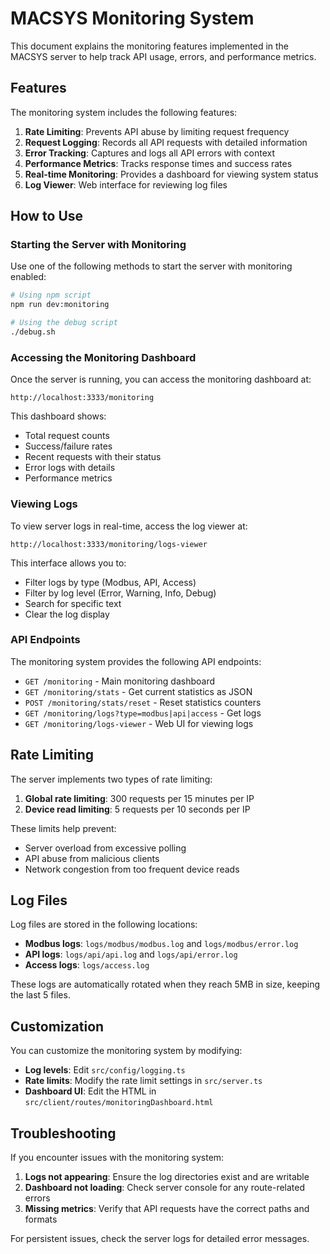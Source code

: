 # MACSYS Monitoring System

This document explains the monitoring features implemented in the MACSYS server to help track API usage, errors, and performance metrics.

## Features

The monitoring system includes the following features:

1. **Rate Limiting**: Prevents API abuse by limiting request frequency
2. **Request Logging**: Records all API requests with detailed information
3. **Error Tracking**: Captures and logs all API errors with context
4. **Performance Metrics**: Tracks response times and success rates
5. **Real-time Monitoring**: Provides a dashboard for viewing system status
6. **Log Viewer**: Web interface for reviewing log files

## How to Use

### Starting the Server with Monitoring

Use one of the following methods to start the server with monitoring enabled:

```bash
# Using npm script
npm run dev:monitoring

# Using the debug script
./debug.sh
```

### Accessing the Monitoring Dashboard

Once the server is running, you can access the monitoring dashboard at:

```
http://localhost:3333/monitoring
```

This dashboard shows:
- Total request counts
- Success/failure rates
- Recent requests with their status
- Error logs with details
- Performance metrics

### Viewing Logs

To view server logs in real-time, access the log viewer at:

```
http://localhost:3333/monitoring/logs-viewer
```

This interface allows you to:
- Filter logs by type (Modbus, API, Access)
- Filter by log level (Error, Warning, Info, Debug)
- Search for specific text
- Clear the log display

### API Endpoints

The monitoring system provides the following API endpoints:

- `GET /monitoring` - Main monitoring dashboard
- `GET /monitoring/stats` - Get current statistics as JSON
- `POST /monitoring/stats/reset` - Reset statistics counters
- `GET /monitoring/logs?type=modbus|api|access` - Get logs
- `GET /monitoring/logs-viewer` - Web UI for viewing logs

## Rate Limiting

The server implements two types of rate limiting:

1. **Global rate limiting**: 300 requests per 15 minutes per IP
2. **Device read limiting**: 5 requests per 10 seconds per IP

These limits help prevent:
- Server overload from excessive polling
- API abuse from malicious clients
- Network congestion from too frequent device reads

## Log Files

Log files are stored in the following locations:

- **Modbus logs**: `logs/modbus/modbus.log` and `logs/modbus/error.log`
- **API logs**: `logs/api/api.log` and `logs/api/error.log`
- **Access logs**: `logs/access.log`

These logs are automatically rotated when they reach 5MB in size, keeping the last 5 files.

## Customization

You can customize the monitoring system by modifying:

- **Log levels**: Edit `src/config/logging.ts`
- **Rate limits**: Modify the rate limit settings in `src/server.ts`
- **Dashboard UI**: Edit the HTML in `src/client/routes/monitoringDashboard.html`

## Troubleshooting

If you encounter issues with the monitoring system:

1. **Logs not appearing**: Ensure the log directories exist and are writable
2. **Dashboard not loading**: Check server console for any route-related errors
3. **Missing metrics**: Verify that API requests have the correct paths and formats

For persistent issues, check the server logs for detailed error messages.
